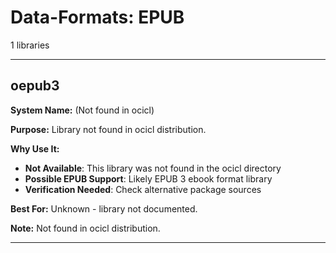 # Data-Formats: EPUB

1 libraries

---

## oepub3

**System Name:** (Not found in ocicl)

**Purpose:** Library not found in ocicl distribution.

**Why Use It:**
- **Not Available**: This library was not found in the ocicl directory
- **Possible EPUB Support**: Likely EPUB 3 ebook format library
- **Verification Needed**: Check alternative package sources

**Best For:** Unknown - library not documented.

**Note:** Not found in ocicl distribution.

---


